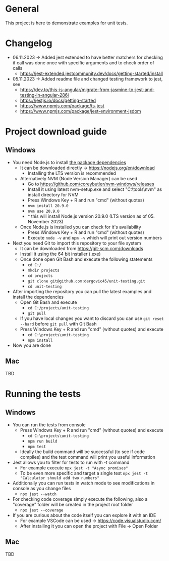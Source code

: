 # General

This project is here to demonstrate examples for unit tests.

# Changelog

- 06.11.2023 → Added jest extended to have better matchers for checking if call was done once with specific arguments and to check order of calls
    - https://jest-extended.jestcommunity.dev/docs/getting-started/install
- 05.11.2023 → Added readme file and changed testing framework to jest, see
    - https://dev.to/this-is-angular/migrate-from-jasmine-to-jest-and-testing-in-angular-286i
    - https://jestjs.io/docs/getting-started
    - https://www.npmjs.com/package/ts-jest
    - https://www.npmjs.com/package/jest-environment-jsdom

# Project download guide

## Windows

- You need Node.js to install [the package dependencies](package.json)
    - It can be downloaded directly → https://nodejs.org/en/download
        - Installing the LTS version is recommended
    - Alternatively NVM (Node Version Manager) can be used
        - Go to https://github.com/coreybutler/nvm-windows/releases
        - Install it using latest nvm-setup.exe and select "C:\tools\nvm" as install directory for NVM
        - Press Windows Key + R and run "cmd" (without quotes)
        - `nvm install 20.9.0`
        - `nvm use 20.9.0`
        - ^ this will install Node.js version 20.9.0 (LTS version as of 05. November 2023)
    - Once Node.js is installed you can check for it's availability
        - Press Windows Key + R and run "cmd" (without quotes)
        - Execute `node -v` and `npm -v` which will print out version numbers
- Next you need Git to import this repository to your file system
    - It can be downloaded from https://git-scm.com/downloads
    - Install it using the 64 bit installer (.exe)
    - Once done open Git Bash and execute the following statements
        - `cd C:/`
        - `mkdir projects`
        - `cd projects`
        - `git clone git@github.com:dergovic45/unit-testing.git`
        - `cd unit-testing`
- After importing the repository you can pull the latest examples and install the dependencies
     - Open Git Bash and execute
         - `cd C:/projects/unit-testing`
         - `git pull`
     - If you have local changes you want to discard you can use `git reset --hard` before `git pull` with Git Bash
     - Press Windows Key + R and run "cmd" (without quotes) and execute
         - `cd C:\projects\unit-testing`
         - `npm install`
- Now you are done

## Mac

TBD

# Running the tests

## Windows

- You can run the tests from console
    - Press Windows Key + R and run "cmd" (without quotes) and execute
        - `cd C:\projects\unit-testing`
        - `npm run build`
        - `npm test`
    - Ideally the build command will be successful (to see if code compiles) and the test command will print you useful information
- Jest allows you to filter for tests to run with -t command
    - For example execute `npx jest -t "Async promises"`
    - To be even more specific and target a single test `npx jest -t "Calculator should add two numbers"`
- Additionally you can run tests in watch mode to see modifications in console as you change files
    - `npx jest --watch`
- For checking code coverage simply execute the following, also a "coverage" folder will be created in the project root folder
    - `npx jest --coverage`
- If you are curious about the code itself you can explore it with an IDE
    - For example VSCode can be used → https://code.visualstudio.com/
    - After installing it you can open the project with File → Open Folder

## Mac

TBD